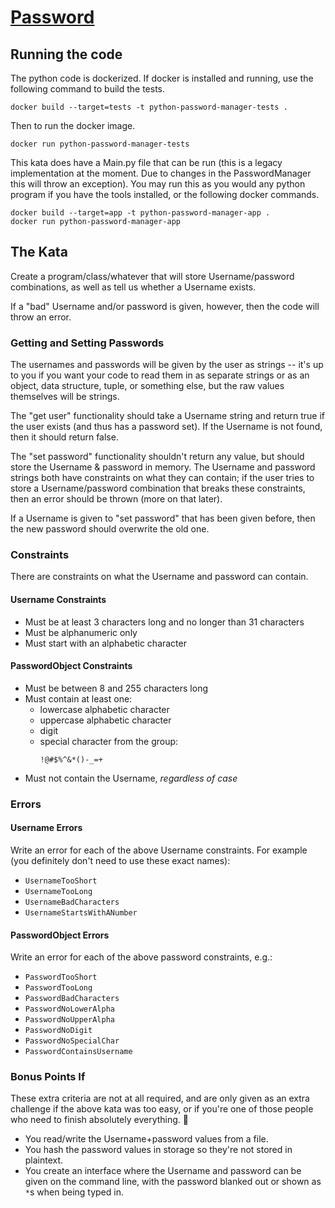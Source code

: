 # [Password](https://github.com/joebobfisher/software-craftsmanship-club/tree/main/password)

## Running the code
The python code is dockerized. If docker is installed and running, use the following command to build the tests.
```
docker build --target=tests -t python-password-manager-tests .
```
Then to run the docker image.
```
docker run python-password-manager-tests
```

This kata does have a Main.py file that can be run (this is a legacy implementation at the moment. Due to changes in the PasswordManager this will throw an exception). You may run this as you would any python program if you have the tools installed, or the following docker commands.
```
docker build --target=app -t python-password-manager-app .
docker run python-password-manager-app
```
## The Kata

Create a program/class/whatever that will store Username/password combinations, as well as tell us whether a Username
exists.

If a "bad" Username and/or password is given, however, then the code will throw an error.

### Getting and Setting Passwords

The usernames and passwords will be given by the user as strings -- it's up to you if you want your code to read them in
as separate strings or as an object, data structure, tuple, or something else, but the raw values themselves will be
strings.

The "get user" functionality should take a Username string and return true if the user exists (and thus has a password
set). If the Username is not found, then it should return false.

The "set password" functionality shouldn't return any value, but should store the Username & password in memory. The
Username and password strings both have constraints on what they can contain; if the user tries to store a
Username/password combination that breaks these constraints, then an error should be thrown (more on that later).

If a Username is given to "set password" that has been given before, then the new password should overwrite the old one.

### Constraints
There are constraints on what the Username and password can contain.

#### Username Constraints
* Must be at least 3 characters long and no longer than 31 characters
* Must be alphanumeric only
* Must start with an alphabetic character

#### PasswordObject Constraints
* Must be between 8 and 255 characters long
* Must contain at least one:
  * lowercase alphabetic character
  * uppercase alphabetic character
  * digit
  * special character from the group:
    ```
    !@#$%^&*()-_=+
    ```
* Must not contain the Username, _regardless of case_

### Errors

#### Username Errors
Write an error for each of the above Username constraints. For example (you definitely don't need to use these exact
names):

* `UsernameTooShort`
* `UsernameTooLong`
* `UsernameBadCharacters`
* `UsernameStartsWithANumber`

#### PasswordObject Errors
Write an error for each of the above password constraints, e.g.:

* `PasswordTooShort`
* `PasswordTooLong`
* `PasswordBadCharacters`
* `PasswordNoLowerAlpha`
* `PasswordNoUpperAlpha`
* `PasswordNoDigit`
* `PasswordNoSpecialChar`
* `PasswordContainsUsername`

### Bonus Points If
These extra criteria are not at all required, and are only given as an extra challenge if the above kata was too easy,
or if you're one of those people who need to finish absolutely everything. 🤪

* You read/write the Username+password values from a file.
* You hash the password values in storage so they're not stored in plaintext.
* You create an interface where the Username and password can be given on the command line, with the password blanked 
  out or shown as `*`s when being typed in.
